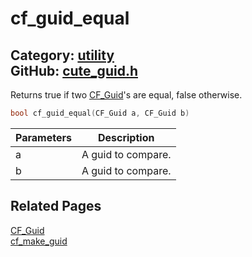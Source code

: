 [//]: # (This file is automatically generated by Cute Framework's docs parser.)
[//]: # (Do not edit this file by hand!)
[//]: # (See: https://github.com/RandyGaul/cute_framework/blob/master/samples/docs_parser.cpp)
[](../header.md ':include')

# cf_guid_equal

Category: [utility](/api_reference?id=utility)  
GitHub: [cute_guid.h](https://github.com/RandyGaul/cute_framework/blob/master/include/cute_guid.h)  
---

Returns true if two [CF_Guid](/utility/cf_guid.md)'s are equal, false otherwise.

```cpp
bool cf_guid_equal(CF_Guid a, CF_Guid b)
```

Parameters | Description
--- | ---
a | A guid to compare.
b | A guid to compare.

## Related Pages

[CF_Guid](/utility/cf_guid.md)  
[cf_make_guid](/utility/cf_make_guid.md)  
